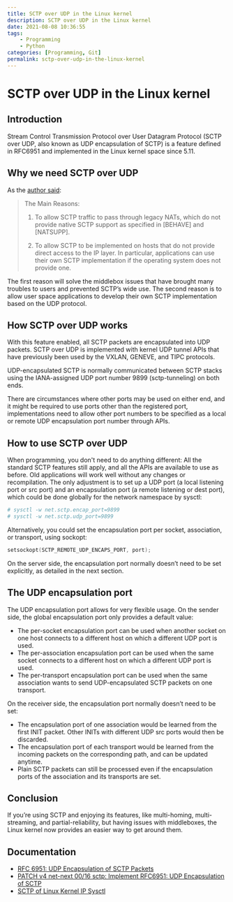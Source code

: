 ```yaml
---
title: SCTP over UDP in the Linux kernel
description: SCTP over UDP in the Linux kernel
date: 2021-08-08 10:36:55
tags:
    - Programming
    - Python
categories: [Programming, Git]
permalink: sctp-over-udp-in-the-linux-kernel
---
```


# SCTP over UDP in the Linux kernel

## Introduction

Stream Control Transmission Protocol over User Datagram Protocol (SCTP over UDP, also known as UDP encapsulation of SCTP) is a feature defined in RFC6951 and implemented in the Linux kernel space since 5.11.

## Why we need SCTP over UDP

As the [author said](https://lore.kernel.org/netdev/cover.1603110316.git.lucien.xin@gmail.com/T/):

>   The Main Reasons:
>
>   1. To allow SCTP traffic to pass through legacy NATs, which do not
>      provide native SCTP support as specified in [BEHAVE] and
>      [NATSUPP].
>
>   2. To allow SCTP to be implemented on hosts that do not provide
>      direct access to the IP layer.  In particular, applications can
>      use their own SCTP implementation if the operating system does not
>      provide one.

The first reason will solve the middlebox issues that have brought many troubles to users and prevented SCTP’s wide use. The second reason is to allow user space applications to develop their own SCTP implementation based on the UDP protocol.

## How SCTP over UDP works

With this feature enabled, all SCTP packets are encapsulated into UDP packets. SCTP over UDP is implemented with kernel UDP tunnel APIs that have previously been used by the VXLAN, GENEVE, and TIPC protocols.

UDP-encapsulated SCTP is normally communicated between SCTP stacks using the IANA-assigned UDP port number 9899 (sctp-tunneling) on both ends.

There are circumstances where other ports may be used on either end, and it might be required to use ports other than the registered port, implementations need to allow other port numbers to be specified as a local or remote UDP encapsulation port number through APIs.

## How to use SCTP over UDP

When programming, you don't need to do anything different: All the standard SCTP features still apply, and all the APIs are available to use as before. Old applications will work well without any changes or recompilation. The only adjustment is to set up a UDP port (a local listening port or src port) and an encapsulation port (a remote listening or dest port), which could be done globally for the network namespace by sysctl:

```bash
# sysctl -w net.sctp.encap_port=9899
# sysctl -w net.sctp.udp_port=9899
```

Alternatively, you could set the encapsulation port per socket, association, or transport, using sockopt:

```c
setsockopt(SCTP_REMOTE_UDP_ENCAPS_PORT, port);
```

On the server side, the encapsulation port normally doesn’t need to be set explicitly, as detailed in the next section.

## The UDP encapsulation port

The UDP encapsulation port allows for very flexible usage. On the sender side, the global encapsulation port only provides a default value:

+ The per-socket encapsulation port can be used when another socket on one host connects to a different host on which a different UDP port is used.
+ The per-association encapsulation port can be used when the same socket connects to a different host on which a different UDP port is used.
+ The per-transport encapsulation port can be used when the same association wants to send UDP-encapsulated SCTP packets on one transport.

On the receiver side, the encapsulation port normally doesn’t need to be set:

+ The encapsulation port of one association would be learned from the first INIT packet. Other INITs with different UDP src ports would then be discarded.
+ The encapsulation port of each transport would be learned from the incoming packets on the corresponding path, and can be updated anytime.
+ Plain SCTP packets can still be processed even if the encapsulation ports of the association and its transports are set.

## Conclusion

If you’re using SCTP and enjoying its features, like multi-homing, multi-streaming, and partial-reliability, but having issues with middleboxes, the Linux kernel now provides an easier way to get around them.

## Documentation

+ [RFC 6951: UDP Encapsulation of SCTP Packets](https://datatracker.ietf.org/doc/html/rfc6951)
+ [PATCH v4 net-next 00/16 sctp: Implement RFC6951: UDP Encapsulation of SCTP](https://lore.kernel.org/netdev/cover.1603110316.git.lucien.xin@gmail.com/T/)
+ [SCTP of Linux Kernel IP Sysctl](https://git.kernel.org/pub/scm/linux/kernel/git/stable/linux.git/tree/Documentation/networking/ip-sysctl.rst?h=linux-5.13.y#n2723)
